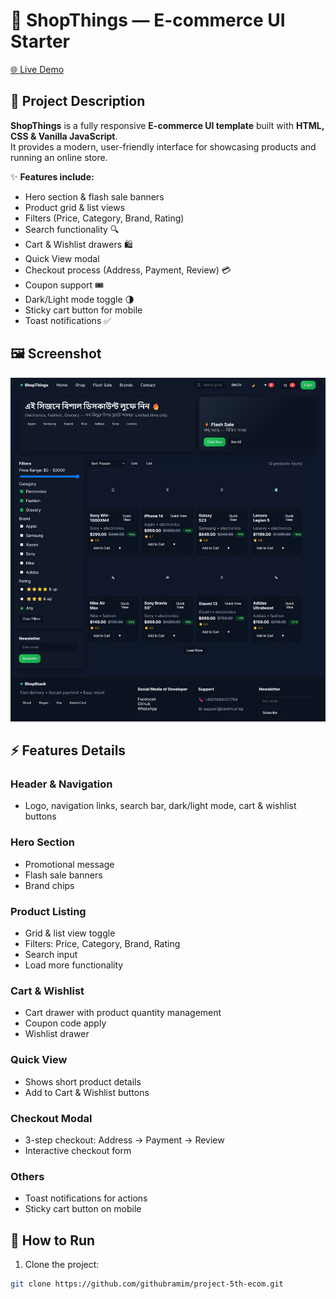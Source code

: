 # 🛒 ShopThings — E-commerce UI Starter

[🌐 Live Demo](https://githubramim.github.io/project-5th-ecom/) 
## 📖 Project Description

**ShopThings** is a fully responsive **E-commerce UI template** built with **HTML, CSS & Vanilla JavaScript**.  
It provides a modern, user-friendly interface for showcasing products and running an online store.

✨ **Features include:**

- Hero section & flash sale banners  
- Product grid & list views  
- Filters (Price, Category, Brand, Rating)  
- Search functionality 🔍  
- Cart & Wishlist drawers 🛍️  
- Quick View modal  
- Checkout process (Address, Payment, Review) 💳  
- Coupon support 🎟️  
- Dark/Light mode toggle 🌗  
- Sticky cart button for mobile  
- Toast notifications ✅

## 🖼️ Screenshot

![ShopThings Home Page](screenshot.png)


## ⚡ Features Details

### Header & Navigation
- Logo, navigation links, search bar, dark/light mode, cart & wishlist buttons  

### Hero Section
- Promotional message  
- Flash sale banners  
- Brand chips

### Product Listing
- Grid & list view toggle  
- Filters: Price, Category, Brand, Rating  
- Search input  
- Load more functionality

### Cart & Wishlist
- Cart drawer with product quantity management  
- Coupon code apply  
- Wishlist drawer

### Quick View
- Shows short product details  
- Add to Cart & Wishlist buttons

### Checkout Modal
- 3-step checkout: Address → Payment → Review  
- Interactive checkout form

### Others
- Toast notifications for actions  
- Sticky cart button on mobile  

## 🚀 How to Run

1. Clone the project:
```bash
git clone https://github.com/githubramim/project-5th-ecom.git

